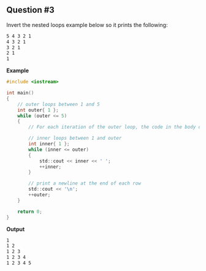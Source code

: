 ## Question #3

Invert the nested loops example below so it prints the following:

```bash
5 4 3 2 1
4 3 2 1
3 2 1
2 1
1
```

**Example**
```c
#include <iostream>

int main()
{
    // outer loops between 1 and 5
    int outer{ 1 };
    while (outer <= 5)
    {
        // For each iteration of the outer loop, the code in the body of the loop executes once

        // inner loops between 1 and outer
        int inner{ 1 };
        while (inner <= outer)
        {
            std::cout << inner << ' ';
            ++inner;
        }

        // print a newline at the end of each row
        std::cout << '\n';
        ++outer;
    }

    return 0;
}
```
**Output**
```bash
1
1 2
1 2 3
1 2 3 4
1 2 3 4 5
```